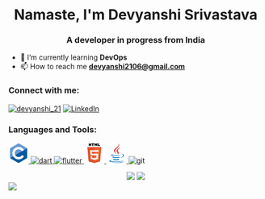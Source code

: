 <h1 align="center">Namaste, I'm Devyanshi Srivastava</h1>
<h3 align="center">A developer in progress from India</h3>

- 🌱 I’m currently learning **DevOps**
- 📫 How to reach me **devyanshi2106@gmail.com**

<h3 align="left">Connect with me:</h3>
<p align="left">
<a href="https://twitter.com/devyanshi_21" target="blank"><img align="center" src="https://upload.wikimedia.org/wikipedia/commons/4/4f/Twitter-logo.svg" alt="devyanshi_21" height="35" width="35" /></a> 
  <a href="https://www.linkedin.com/in/devyanshi-srivastava-19346a21a/" target="blank"><img align="center" src="https://cdn4.iconfinder.com/data/icons/neon-social-icons-set/256/social_media_icons_neon_set_256x256_0010_linkedin.png" alt="LinkedIn" height="40" width="40" /></a>


<!--a href="https://twitter.com/devyanshi_21" target="blank"><img align="center" src="https://raw.githubusercontent.com/rahuldkjain/github-profile-readme-generator/master/src/images/icons/Social/twitter.svg" alt="devyanshi_21" height="30" width="40" /></a>
<a href="https://linkedin.com/in/https://www.linkedin.com/in/devyanshi-srivastava-19346a21a/" target="blank"><img align="center" src="https://raw.githubusercontent.com/rahuldkjain/github-profile-readme-generator/master/src/images/icons/Social/linked-in-alt.svg" alt="https://www.linkedin.com/in/devyanshi-srivastava-19346a21a/" height="30" width="40" /></a>
<a href="https://stackoverflow.com/users/https://stackoverflow.com/users/19600648/devyanshi-srivastava" target="blank"><img align="center" src="https://raw.githubusercontent.com/rahuldkjain/github-profile-readme-generator/master/src/images/icons/Social/stack-overflow.svg" alt="https://stackoverflow.com/users/19600648/devyanshi-srivastava" height="30" width="40" /></a>
<!--<a href="https://instagram.com/devyanshi.21__" target="blank"><img align="center" src="https://raw.githubusercontent.com/rahuldkjain/github-profile-readme-generator/master/src/images/icons/Social/instagram.svg" alt="devyanshi.21__" height="30" width="40" /></a> -->
</p>
<h3 align="left">Languages and Tools:</h3>
<p align="left"> <a href="https://www.cprogramming.com/" target="_blank" rel="noreferrer"> <img src="https://raw.githubusercontent.com/devicons/devicon/master/icons/c/c-original.svg" alt="c" width="40" height="40"/> </a> <a href="https://dart.dev" target="_blank" rel="noreferrer"> <img src="https://www.vectorlogo.zone/logos/dartlang/dartlang-icon.svg" alt="dart" width="40" height="40"/> </a> <a href="https://flutter.dev" target="_blank" rel="noreferrer"> <img src="https://www.vectorlogo.zone/logos/flutterio/flutterio-icon.svg" alt="flutter" width="40" height="40"/> </a> <a href="https://www.w3.org/html/" target="_blank" rel="noreferrer"> <img src="https://raw.githubusercontent.com/devicons/devicon/master/icons/html5/html5-original-wordmark.svg" alt="html5" width="40" height="40"/> </a> <a href="https://www.java.com" target="_blank" rel="noreferrer"> <img src="https://raw.githubusercontent.com/devicons/devicon/master/icons/java/java-original.svg" alt="java" width="40" height="40"/> </a> <a>  <img src="https://www.vectorlogo.zone/logos/git-scm/git-scm-icon.svg" alt="git" width="40" height="40"/> </a> </p>

<div align="center">

<img width="400px" src="https://github-readme-stats.vercel.app/api?username=devyanshiiii21&show_icons=true&theme=github_dark"/>
  
<img width="400px" src="https://github-readme-streak-stats.herokuapp.com/?user=devyanshiiii21&theme=github-dark-blue"/>
  
</div> 

<img height="300px"  align="center" src="https://activity-graph.herokuapp.com/graph?username=devyanshiiii21&theme=react-dark&hide_border=true&bg_color=00000000"/>


